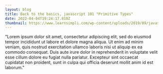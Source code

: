 ```yaml
---
layout: blog
title: Back to the basics, javascript 101 "Primitive Types"
date: 2022-04-04T19:24:17.810Z
thumbnail: https://www.learnsimpli.com/wp-content/uploads/2019/09/javascript-data-types.png
---
```

"Lorem ipsum dolor sit amet, consectetur adipiscing elit, sed do eiusmod tempor incididunt ut labore et dolore magna aliqua. Ut enim ad minim veniam, quis nostrud exercitation ullamco laboris nisi ut aliquip ex ea commodo consequat. Duis aute irure dolor in reprehenderit in voluptate velit esse cillum dolore eu fugiat nulla pariatur. Excepteur sint occaecat cupidatat non proident, sunt in culpa qui officia deserunt mollit anim id est laborum."
